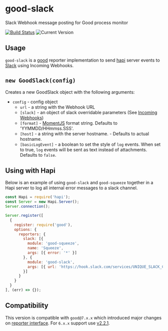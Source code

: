 # good-slack

Slack Webhook message posting for Good process monitor

[![Build Status](https://travis-ci.org/nakardo/good-slack.svg)](https://travis-ci.org/nakardo/good-slack) ![Current Version](https://img.shields.io/npm/v/good-slack.svg)

## Usage

`good-slack` is a [good](https://github.com/hapijs/good) reporter implementation to send [hapi](http://hapijs.com/) server events to
[Slack](https://api.slack.com/) using Incoming Webhooks.

## `new GoodSlack(config)`
Creates a new GoodSlack object with the following arguments:

- `config` - config object
  - `url` - a string with the Webhook URL
  - `[slack]` - an object of slack overridable parameters (See [Incoming Webhooks](https://api.slack.com/incoming-webhooks))
  - `[format]` - [MomentJS](http://momentjs.com/docs/#/displaying/format/) format string. Defaults to 'YYMMDD/HHmmss.SSS'.
  - `[host]` - a string with the server hostname. - Defaults to actual hostname.
  - `[basicLogEvent]` - a boolean to set the style of `log` events. When set to true, `log` events will be sent as text instead of attachments. Defaults to `false`.

## Using with Hapi

Below is an example of using `good-slack` and `good-squeeze` together in a Hapi server to log all internal error messages to a slack channel.

```js
const Hapi = require('hapi');
const Server = new Hapi.Server();
Server.connection();

Server.register([
  {
    register: require('good'),
    options: {
      reporters: {
        slack: [{
          module: 'good-squeeze',
          name: 'Squeeze',
          args: [{ error: '*' }]
        }, {
          module: 'good-slack',
          args: [{ url: 'https://hook.slack.com/services/UNIQUE_SLACK_CHANNEL_URL' }]
        }]
      }
    }
  }
], (err) => {});
```

## Compatibility

This version is compatible with `good@7.x.x` which introduced major changes on [reporter interface](https://github.com/hapijs/good/blob/master/API.md#reporter-interface). For `6.x.x` support use  [v2.2.1](https://github.com/nakardo/good-slack/tree/v2.1.1).
